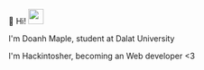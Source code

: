 :wave: Hi! <img src="https://user-images.githubusercontent.com/5679180/79618120-0daffb80-80be-11ea-819e-d2b0fa904d07.gif" width="27px">

I'm Doanh Maple, student at Dalat University

I'm Hackintosher, becoming an Web developer <3
